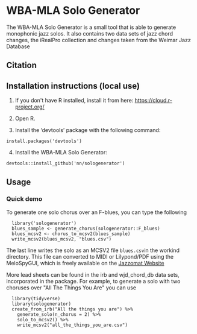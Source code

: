 # WBA-MLA Solo Generator


The WBA-MLA Solo Generator is a small tool that is able to generate monophonic jazz solos. It also contains two data sets of jazz chord changes, the iRealPro collection and changes taken from the Weimar Jazz Database

## Citation


## Installation instructions (local use)

1. If you don't have R installed, install it from here: https://cloud.r-project.org/

2. Open R.

3. Install the ‘devtools’ package with the following command:

`install.packages('devtools')`

4. Install the WBA-MLA Solo Generator:

`devtools::install_github('nn/sologenerator')`

## Usage

### Quick demo 

To generate one solo chorus over an F-blues, you can type the following

```
  library('sologenerator')
  blues_sample <- generate_chorus(sologenerator::F_blues) 
  blues_mcsv2 <- chorus_to_mcsv2(blues_sample)  
  write_mcsv2(blues_mcsv2, "blues.csv")
```
The last line writes the solo as an MCSV2 file `blues.csv`in the workind directory. This file 
can converted to MIDI or Lilypond/PDF using the MeloSpyGUI, which
is freely available on the [Jazzomat Website](https://jazzomat.hfm-weimar.de/download/download.html)

More lead sheets can be found in the irb and wjd_chord_db data sets, incorporated in the package. For example, to generate a solo with two choruses over "All The Things You Are" you can use

```
  library(tidyverse)
  library(sologenerator)
  create_from_irb("All the things you are") %>% 
    generate_solo(n_chorus = 2) %>% 
    solo_to_mcsv2() %>%  
    write_mcsv2("all_the_things_you_are.csv")
```
